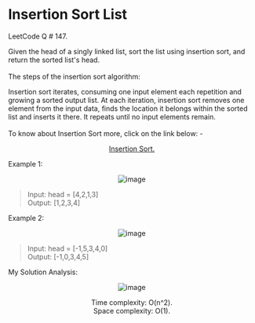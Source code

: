 # Insertion Sort List

LeetCode Q # 147.

Given the head of a singly linked list, sort the list using insertion sort, and return the sorted list's head.</br></br>
The steps of the insertion sort algorithm:

Insertion sort iterates, consuming one input element each repetition and growing a sorted output list.
At each iteration, insertion sort removes one element from the input data, finds the location it belongs within the sorted list and inserts it there.
It repeats until no input elements remain.</br></br>
To know about Insertion Sort more, click on the link below: -

<div align = "center">

  <a href="https://www.geeksforgeeks.org/insertion-sort/">Insertion Sort.</a>

</div>

Example 1:

<div align = "center">

  ![image](https://github.com/xo-azeem/Insertion-Sort-List-LeetCode/assets/171427226/da12df62-a3ff-44d6-8369-1ee03be7ebc8)

</div>

>Input: head = [4,2,1,3]</br>
>Output: [1,2,3,4]

Example 2:

<div align = "center">

  ![image](https://github.com/xo-azeem/Insertion-Sort-List-LeetCode/assets/171427226/db8e3ea9-94f9-4d3c-9a8e-479e9d2ada1e)

</div>

>Input: head = [-1,5,3,4,0]</br>
>Output: [-1,0,3,4,5]

My Solution Analysis:

<div align = "center">

  ![image](https://github.com/xo-azeem/Insertion-Sort-List-LeetCode/assets/171427226/9f39923e-2fce-4d0b-a0fe-1125afa778d0)

  Time complexity: O(n^2).</br>Space complexity: O(1).
</div>
